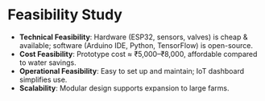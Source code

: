 # Feasibility Study

- **Technical Feasibility**: Hardware (ESP32, sensors, valves) is cheap & available; software (Arduino IDE, Python, TensorFlow) is open-source.  
- **Cost Feasibility**: Prototype cost ≈ ₹5,000–₹8,000, affordable compared to water savings.  
- **Operational Feasibility**: Easy to set up and maintain; IoT dashboard simplifies use.  
- **Scalability**: Modular design supports expansion to large farms.
